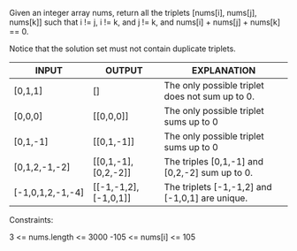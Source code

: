 Given an integer array nums, return all the triplets [nums[i], nums[j], nums[k]] such that i != j, i != k, and j != k, and nums[i] + nums[j] + nums[k] == 0.

Notice that the solution set must not contain duplicate triplets.

 INPUT              | OUTPUT                  |     EXPLANATION
 -------------------|-------------------------|--------------------------------
 [0,1,1]            | []                      | The only possible triplet does not sum up to 0.
 [0,0,0]            | [[0,0,0]]               | The only possible triplet sums up to 0
 [0,1,-1]           | [[0,1,-1]]              | The only possible triplet sums up to 0
 [0,1,2,-1,-2]      | [[0,1,-1],[0,2,-2]]     | The triples [0,1,-1] and [0,2,-2] sum up to 0.
 [-1,0,1,2,-1,-4]   | [[-1,-1,2],[-1,0,1]]    | The triplets [-1,-1,2] and [-1,0,1] are unique.



Constraints:

3 <= nums.length <= 3000
-105 <= nums[i] <= 105
